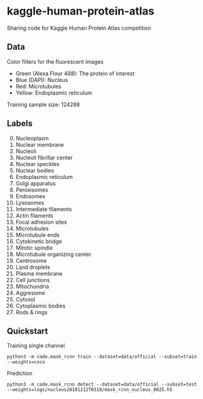 # kaggle-human-protein-atlas
Sharing code for Kaggle Human Protein Atlas competition

## Data
Color filters for the fluorescent images

  * Green (Alexa Flour 488): The protein of interest
  * Blue (DAPI): Nucleus
  * Red: Microtubules
  * Yellow: Endoplasmic reticulum

Training sample size: 124288

## Labels
  0.   Nucleoplasm
  1.   Nuclear membrane
  2.   Nucleoli
  3.   Nucleoli fibrillar center
  4.   Nuclear speckles
  5.   Nuclear bodies
  6.   Endoplasmic reticulum
  7.   Golgi apparatus
  8.   Peroxisomes
  9.   Endosomes
  10.  Lysosomes
  11.  Intermediate filaments
  12.  Actin filaments
  13.  Focal adhesion sites
  14.  Microtubules
  15.  Microtubule ends
  16.  Cytokinetic bridge
  17.  Mitotic spindle
  18.  Microtubule organizing center
  19.  Centrosome
  20.  Lipid droplets
  21.  Plasma membrane
  22.  Cell junctions
  23.  Mitochondria
  24.  Aggresome
  25.  Cytosol
  26.  Cytoplasmic bodies
  27.  Rods & rings

## Quickstart
Training single channel

`python3 -m code.mask_rcnn train --dataset=data/official --subset=train --weights=coco`

Prediction

`python3 -m code.mask_rcnn detect --dataset=data/official --subset=test --weights=logs/nucleus20181212T0318/mask_rcnn_nucleus_0025.h5`
